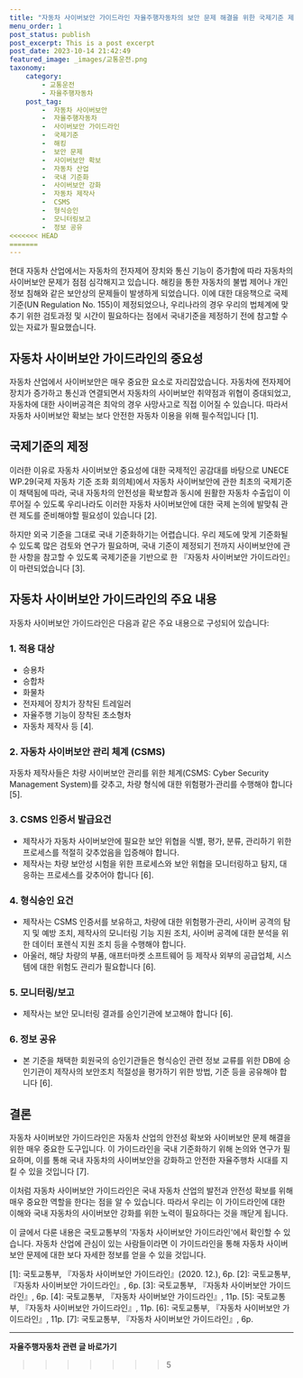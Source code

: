 ```yaml
---
title: "자동차 사이버보안 가이드라인 자율주행자동차의 보안 문제 해결을 위한 국제기준 제정"
menu_order: 1
post_status: publish
post_excerpt: This is a post excerpt
post_date: 2023-10-14 21:42:49
featured_image: _images/교통운전.png
taxonomy:
    category:
        - 교통운전
        - 자율주행자동차
    post_tag:
        -  자동차 사이버보안
        -  자율주행자동차
        -  사이버보안 가이드라인
        -  국제기준
        -  해킹
        -  보안 문제
        -  사이버보안 확보
        -  자동차 산업
        -  국내 기준화
        -  사이버보안 강화
        -  자동차 제작사
        -  CSMS
        -  형식승인
        -  모니터링보고
        -  정보 공유
<<<<<<< HEAD
=======
---
```




현대 자동차 산업에서는 자동차의 전자제어 장치와 통신 기능이 증가함에 따라 자동차의 사이버보안 문제가 점점 심각해지고 있습니다. 해킹을 통한 자동차의 불법 제어나 개인정보 침해와 같은 보안상의 문제들이 발생하게 되었습니다. 이에 대한 대응책으로 국제기준(UN Regulation No. 155)이 제정되었으나, 우리나라의 경우 우리의 법체계에 맞추기 위한 검토과정 및 시간이 필요하다는 점에서 국내기준을 제정하기 전에 참고할 수 있는 자료가 필요했습니다.

## 자동차 사이버보안 가이드라인의 중요성

자동차 산업에서 사이버보안은 매우 중요한 요소로 자리잡았습니다. 자동차에 전자제어 장치가 증가하고 통신과 연결되면서 자동차의 사이버보안 취약점과 위협이 증대되었고, 자동차에 대한 사이버공격은 최악의 경우 사망사고로 직접 이어질 수 있습니다. 따라서 자동차 사이버보안 확보는 보다 안전한 자동차 이용을 위해 필수적입니다 [1].

## 국제기준의 제정

이러한 이유로 자동차 사이버보안 중요성에 대한 국제적인 공감대를 바탕으로 UNECE WP.29(국제 자동차 기준 조화 회의체)에서 자동차 사이버보안에 관한 최초의 국제기준이 채택됨에 따라, 국내 자동차의 안전성을 확보함과 동시에 원활한 자동차 수출입이 이루어질 수 있도록 우리나라도 이러한 자동차 사이버보안에 대한 국제 논의에 발맞춰 관련 제도를 준비해야할 필요성이 있습니다 [2].

하지만 외국 기준을 그대로 국내 기준화하기는 어렵습니다. 우리 제도에 맞게 기준화될 수 있도록 많은 검토와 연구가 필요하며, 국내 기준이 제정되기 전까지 사이버보안에 관한 사항을 참고할 수 있도록 국제기준을 기반으로 한 『자동차 사이버보안 가이드라인』이 마련되었습니다 [3].

## 자동차 사이버보안 가이드라인의 주요 내용

자동차 사이버보안 가이드라인은 다음과 같은 주요 내용으로 구성되어 있습니다:

### 1. 적용 대상
- 승용차
- 승합차
- 화물차
- 전자제어 장치가 장착된 트레일러
- 자율주행 기능이 장착된 초소형차
- 자동차 제작사 등 [4].

### 2. 자동차 사이버보안 관리 체계 (CSMS)
자동차 제작사들은 차량 사이버보안 관리를 위한 체계(CSMS: Cyber Security Management System)를 갖추고, 차량 형식에 대한 위험평가·관리를 수행해야 합니다 [5].

### 3. CSMS 인증서 발급요건
- 제작사가 자동차 사이버보안에 필요한 보안 위협을 식별, 평가, 분류, 관리하기 위한 프로세스를 적절히 갖추었음을 입증해야 합니다.
- 제작사는 차량 보안성 시험을 위한 프로세스와 보안 위협을 모니터링하고 탐지, 대응하는 프로세스를 갖추어야 합니다 [6].

### 4. 형식승인 요건
- 제작사는 CSMS 인증서를 보유하고, 차량에 대한 위험평가·관리, 사이버 공격의 탐지 및 예방 조치, 제작사의 모니터링 기능 지원 조치, 사이버 공격에 대한 분석을 위한 데이터 포렌식 지원 조치 등을 수행해야 합니다.
- 아울러, 해당 차량의 부품, 애프터마켓 소프트웨어 등 제작사 외부의 공급업체, 시스템에 대한 위험도 관리가 필요합니다 [6].

### 5. 모니터링/보고
- 제작사는 보안 모니터링 결과를 승인기관에 보고해야 합니다 [6].

### 6. 정보 공유
- 본 기준을 채택한 회원국의 승인기관들은 형식승인 관련 정보 교류를 위한 DB에 승인기관이 제작사의 보안조치 적절성을 평가하기 위한 방법, 기준 등을 공유해야 합니다 [6].

## 결론

자동차 사이버보안 가이드라인은 자동차 산업의 안전성 확보와 사이버보안 문제 해결을 위한 매우 중요한 도구입니다. 이 가이드라인을 국내 기준화하기 위해 논의와 연구가 필요하며, 이를 통해 국내 자동차의 사이버보안을 강화하고 안전한 자율주행차 시대를 지킬 수 있을 것입니다 [7].

이처럼 자동차 사이버보안 가이드라인은 국내 자동차 산업의 발전과 안전성 확보를 위해 매우 중요한 역할을 한다는 점을 알 수 있습니다. 따라서 우리는 이 가이드라인에 대한 이해와 국내 자동차의 사이버보안 강화를 위한 노력이 필요하다는 것을 깨닫게 됩니다.

이 글에서 다룬 내용은 국토교통부의 '자동차 사이버보안 가이드라인'에서 확인할 수 있습니다. 자동차 산업에 관심이 있는 사람들이라면 이 가이드라인을 통해 자동차 사이버보안 문제에 대한 보다 자세한 정보를 얻을 수 있을 것입니다.


[1]: 국토교통부, 『자동차 사이버보안 가이드라인』(2020. 12.), 6p.
[2]: 국토교통부, 『자동차 사이버보안 가이드라인』, 6p.
[3]: 국토교통부, 『자동차 사이버보안 가이드라인』, 6p.
[4]: 국토교통부, 『자동차 사이버보안 가이드라인』, 11p.
[5]: 국토교통부, 『자동차 사이버보안 가이드라인』, 11p.
[6]: 국토교통부, 『자동차 사이버보안 가이드라인』, 11p.
[7]: 국토교통부, 『자동차 사이버보안 가이드라인』, 6p.




<!-- wp:separator -->
<hr class="wp-block-separator has-alpha-channel-opacity"/>
<!-- /wp:separator -->

<!-- wp:group {"backgroundColor":"base","layout":{"type":"constrained"}} -->
<div class="wp-block-group has-base-background-color has-background"><!-- wp:paragraph {"align":"center","fontSize":"large"} -->
<p class="has-text-align-center has-large-font-size"><strong>자율주행자동차 관련 글 바로가기</strong></p>
<!-- /wp:paragraph -->


<!-- wp:latest-posts
{"categories":[{"id":2136,"count":19,"description":"","link":"https://uknowlaw.com/category/%ec%9e%90%ec%9c%a8%ec%a3%bc%ed%96%89%ec%9e%90%eb%8f%99%ec%b0%a8/","name":"자율주행자동차","slug":"자율주행자동차","taxonomy":"category","parent":0,"meta":[],"_links":{"self":[{"href":"https://uknowlaw.com/wp-json/wp/v2/categories/2136"}],"collection":[{"href":"https://uknowlaw.com/wp-json/wp/v2/categories"}],"about":[{"href":"https://uknowlaw.com/wp-json/wp/v2/taxonomies/category"}],"wp:post_type":[{"href":"https://uknowlaw.com/wp-json/wp/v2/posts?categories=2136"}],"curies":[{"name":"wp","href":"https://api.w.org/{rel}","templated":true}]}}],"postsToShow":100,"excerptLength":28,"postLayout":"grid","columns":2,"featuredImageAlign":"left","featuredImageSizeSlug":"large","fontSize":"medium"} /--></div>
<!-- /wp:group -->
>>>>>>> 5
